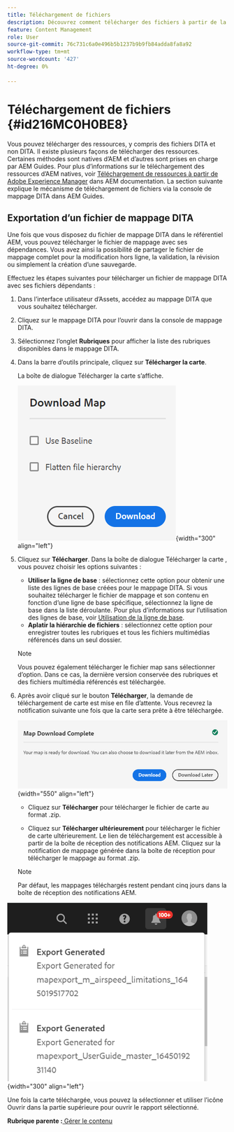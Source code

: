 ```yaml
---
title: Téléchargement de fichiers
description: Découvrez comment télécharger des fichiers à partir de la console de mappage DITA dans AEM Guides et exporter un fichier de mappage DITA dans AEM référentiel.
feature: Content Management
role: User
source-git-commit: 76c731c6a0e496b5b1237b9b9fb84adda8fa8a92
workflow-type: tm+mt
source-wordcount: '427'
ht-degree: 0%

---
```


# Téléchargement de fichiers {#id216MC0H0BE8}

Vous pouvez télécharger des ressources, y compris des fichiers DITA et non DITA. Il existe plusieurs façons de télécharger des ressources. Certaines méthodes sont natives d’AEM et d’autres sont prises en charge par AEM Guides. Pour plus d’informations sur le téléchargement des ressources d’AEM natives, voir [Téléchargement de ressources à partir de Adobe Experience Manager](https://experienceleague.adobe.com/docs/experience-manager-cloud-service/assets/manage/download-assets-from-aem.html) dans AEM documentation. La section suivante explique le mécanisme de téléchargement de fichiers via la console de mappage DITA dans AEM Guides.

## Exportation d’un fichier de mappage DITA

Une fois que vous disposez du fichier de mappage DITA dans le référentiel AEM, vous pouvez télécharger le fichier de mappage avec ses dépendances. Vous avez ainsi la possibilité de partager le fichier de mappage complet pour la modification hors ligne, la validation, la révision ou simplement la création d’une sauvegarde.

Effectuez les étapes suivantes pour télécharger un fichier de mappage DITA avec ses fichiers dépendants :

1. Dans l’interface utilisateur d’Assets, accédez au mappage DITA que vous souhaitez télécharger.

1. Cliquez sur le mappage DITA pour l’ouvrir dans la console de mappage DITA.

1. Sélectionnez l’onglet **Rubriques** pour afficher la liste des rubriques disponibles dans le mappage DITA.

1. Dans la barre d’outils principale, cliquez sur **Télécharger la carte**.

   La boîte de dialogue Télécharger la carte s’affiche.

   ![](images/download-map.png){width="300" align="left"}

1. Cliquez sur **Télécharger**. Dans la boîte de dialogue Télécharger la carte , vous pouvez choisir les options suivantes :

   - **Utiliser la ligne de base** : sélectionnez cette option pour obtenir une liste des lignes de base créées pour le mappage DITA. Si vous souhaitez télécharger le fichier de mappage et son contenu en fonction d’une ligne de base spécifique, sélectionnez la ligne de base dans la liste déroulante. Pour plus d’informations sur l’utilisation des lignes de base, voir [Utilisation de la ligne de base](generate-output-use-baseline-for-publishing.md#).
   - **Aplatir la hiérarchie de fichiers** : sélectionnez cette option pour enregistrer toutes les rubriques et tous les fichiers multimédias référencés dans un seul dossier.
   >[!NOTE]
   >
   > Vous pouvez également télécharger le fichier map sans sélectionner d’option. Dans ce cas, la dernière version conservée des rubriques et des fichiers multimédia référencés est téléchargée.

1. Après avoir cliqué sur le bouton **Télécharger**, la demande de téléchargement de carte est mise en file d’attente. Vous recevrez la notification suivante une fois que la carte sera prête à être téléchargée.

   ![](images/download-map-prompt.png){width="550" align="left"}

   - Cliquez sur **Télécharger** pour télécharger le fichier de carte au format .zip.

   - Cliquez sur **Télécharger ultérieurement** pour télécharger le fichier de carte ultérieurement. Le lien de téléchargement est accessible à partir de la boîte de réception des notifications AEM. Cliquez sur la notification de mappage générée dans la boîte de réception pour télécharger le mappage au format .zip.

   >[!NOTE]
   >
   > Par défaut, les mappages téléchargés restent pendant cinq jours dans la boîte de réception des notifications AEM.

![](images/download-map-inbox.png){width="300" align="left"}

Une fois la carte téléchargée, vous pouvez la sélectionner et utiliser l’icône Ouvrir dans la partie supérieure pour ouvrir le rapport sélectionné.

**Rubrique parente :**[ Gérer le contenu](authoring.md)
